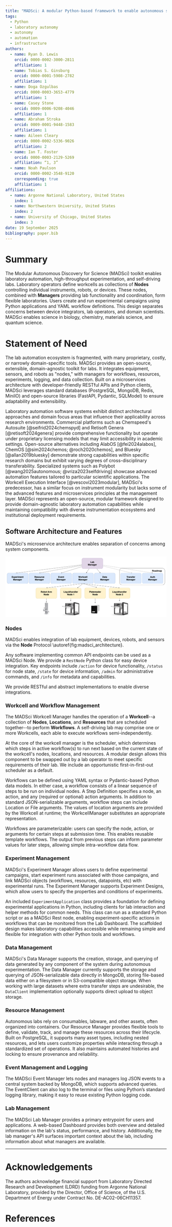```yaml
---
title: "MADSci: A modular Python-based framework to enable autonomous science"
tags:
  - Python
  - laboratory autonomy
  - autonomy
  - automation
  - infrastructure
authors:
  - name: Ryan D. Lewis
    orcid: 0000-0002-3000-2811
    affiliation: 1
  - name: Tobias S. Ginsburg
    orcid: 0000-0001-5908-2782
    affiliation: 1
  - name: Doga Ozgulbas
    orcid: 0000-0003-3653-4779
    affiliation: 1
  - name: Casey Stone
    orcid: 0009-0006-9208-4046
    affiliation: 1
  - name: Abraham Stroka
    orcid: 0009-0001-9448-1583
    affiliation: 1
  - name: Aileen Cleary
    orcid: 0000-0002-5336-9026
    affiliation: 2
  - name: Ian T. Foster
    orcid: 0000-0003-2129-5269
    affiliation: “1, 3”
  - name: Noah Paulson
    orcid: 0000-0002-3548-9120
    corresponding: true
    affiliation: 1
affiliations:
  - name: Argonne National Laboratory, United States
    index: 1
  - name: Northwestern University, United States
    index: 2
  - name: University of Chicago, United States
    index: 3
date: 19 September 2025
bibliography: paper.bib
---
```


# Summary

The Modular Autonomous Discovery for Science (MADSci) toolkit enables laboratory automation, high-throughput experimentation, and self-driving labs.
Laboratory operators define workcells as collections of **Nodes** controlling individual instruments, robots, or devices.
These nodes, combined with **Managers** providing lab functionality and coordination, form flexible laboratories.
Users create and run experimental campaigns using Python applications and YAML workflow definitions.
This design separates concerns between device integrators, lab operators, and domain scientists.
MADSci enables science in biology, chemistry, materials science, and quantum science.

# Statement of Need

The lab automation ecosystem is fragmented, with many proprietary, costly, or narrowly domain-specific tools.
MADSci provides an open-source, extensible, domain-agnostic toolkit for labs.
It integrates equipment, sensors, and robots as "nodes," with managers for workflows, resources, experiments, logging, and data collection.
Built on a microservices architecture with developer-friendly RESTful APIs and Python clients, MADSci leverages standard databases (PostgreSQL, MongoDB, Redis, MiniIO) and open-source libraries (FastAPI, Pydantic, SQLModel) to ensure adaptability and extensibility.

Laboratory automation software systems exhibit distinct architectural approaches and domain focus areas that influence their applicability across research environments.
Commercial platforms such as Chemspeed's Autosuite [@seifrid2024chemspyd] and Retisoft Genera [@retisoft2024genera] provide comprehensive functionality but operate under proprietary licensing models that may limit accessibility in academic settings.
Open-source alternatives including AlabOS [@fei2024alabos], ChemOS [@sim2024chemos; @roch2020chemos], and Bluesky [@allan2019bluesky] demonstrate strong capabilities within specific research domains but exhibit varying degrees of cross-disciplinary transferability.
Specialized systems such as Polybot [@wang2025autonomous; @vriza2023selfdriving] showcase advanced automation features tailored to particular scientific applications.
The Workcell Execution Interface [@vescovi2023modular], MADSci's predecessor, has a similar focus on instrument modularity but lacks some of the advanced features and microservices principles at the management layer.
MADSci represents an open-source, modular framework designed to provide domain-agnostic laboratory automation capabilities while maintaining compatibility with diverse instrumentation ecosystems and institutional deployment requirements.

## Software Architecture and Features

MADSci's microservice architecture enables separation of concerns among system components.

![Schematic architecture diagram for MADSci, depicting the relationship between devices, nodes, managers, and users (via experiment applications and the web-based dashboard).\label{fig:madsci_architecture}](assets/drawio/madsci_architecture.png)

### Nodes

MADSci enables integration of lab equipment, devices, robots, and sensors via the **Node** Protocol \autoref{fig:madsci_architecture}.

Any software implementing common API endpoints can be used as a MADSci Node. We provide a `RestNode` Python class for easy device integration. Key endpoints include `/action` for device functionality, `/status` for node state, `/state` for device information, `/admin` for administrative commands, and `/info` for metadata and capabilities.

We provide RESTful and abstract implementations to enable diverse integrations.

### Workcell and Workflow Management

The MADSci Workcell Manager handles the operation of a **Workcell**--a collection of **Nodes**, **Locations**, and **Resources** that are scheduled together--to perform **Workflows**. A self-driving lab may comprise one or more Workcells, each able to execute workflows semi-independently.

At the core of the workcell manager is the scheduler, which determines which steps in active workflow(s) to run next based on the current state of the workcell's nodes, locations, and resources.
A modular design allows this component to be swapped out by a lab operator to meet specific requirements of their lab.
We include an opportunistic first-in-first-out scheduler as a default.

Workflows can be defined using YAML syntax or Pydantic-based Python data models.
In either case, a workflow consists of a linear sequence of steps to be run on individual nodes.
A Step Definition specifies a node, an action, and any (required or optional) action arguments.
In addition to standard JSON-serializable arguments, workflow steps can include Location or File arguments.
The values of location arguments are provided by the Workcell at runtime; the WorkcellManager substitutes an appropriate representation.

Workflows are parameterizable: users can specify the node, action, or arguments for certain steps at submission time.
This enables reusable template workflows.
The output from previous steps can inform parameter values for later steps, allowing simple intra-workflow data flow.

### Experiment Management

MADSci's Experiment Manager allows users to define experimental campaigns, start experiment runs associated with those campaigns, and link MADSci objects (workflows, resources, datapoints, etc) with experimental runs.
The Experiment Manager supports Experiment Designs, which allow users to specify the properties and conditions of experiments.

An included `ExperimentApplication` class provides a foundation for defining experimental applications in Python, including clients for lab interaction and helper methods for common needs.
This class can run as a standard Python script or as a MADSci Rest node, enabling experiment-specific actions in workflows that can be monitored from the Lab Dashboard.
The scaffolded design makes laboratory capabilities accessible while remaining simple and flexible for integration with other Python tools and workflows.

### Data Management

MADSci's Data Manager supports the creation, storage, and querying of data generated by any component of the system during autonomous experimentation.
The Data Manager currently supports the storage and querying of JSON-serializable data directly in MongoDB, storing file-based data either on a filesystem or in S3-compatible object storage.
When working with large datasets where extra transfer steps are undesirable, the `DataClient` implementation optionally supports direct upload to object storage.

### Resource Management

Autonomous labs rely on consumables, labware, and other assets, often organized into containers.
Our Resource Manager provides flexible tools to define, validate, track, and manage these resources across their lifecycle.
Built on PostgreSQL, it supports many asset types, including nested resources, and lets users customize properties while interacting through a standardized set of operations.
It also maintains automated histories and locking to ensure provenance and reliability.

### Event Management and Logging

The MADSci Event Manager lets nodes and managers log JSON events to a central system backed by MongoDB, which supports advanced queries. The EventClient can also log to the terminal or files using Python’s standard logging library, making it easy to reuse existing Python logging code.

### Lab Management

The MADSci Lab Manager provides a primary entrypoint for users and applications.
A web-based Dashboard provides both overview and detailed information on the lab's status, performance, and history.
Additionally, the lab manager's API surfaces important context about the lab, including information about what managers are available.

---

# Acknowledgements

The authors acknowledge financial support from Laboratory Directed Research and Development (LDRD) funding from Argonne National Laboratory, provided by the Director, Office of Science, of the U.S. Department of Energy under Contract No. DE-AC02-06CH11357.

# References
